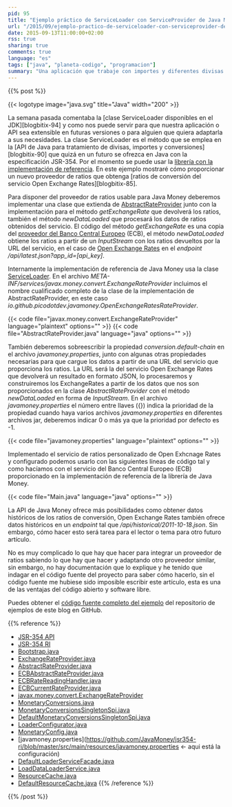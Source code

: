 ```yaml
---
pid: 95
title: "Ejemplo práctico de ServiceLoader con ServiceProvider de Java Money"
url: "/2015/09/ejemplo-practico-de-serviceloader-con-serviceprovider-de-java-money/"
date: 2015-09-13T11:00:00+02:00
rss: true
sharing: true
comments: true
language: "es"
tags: ["java", "planeta-codigo", "programacion"]
summary: "Una aplicación que trabaje con importes y diferentes divisas necesitará ratios de conversión, estos ratios de conversión deberemos obtenerlos de algún servicio. Con la API de Java Money que aun en Java 8 no está incorporada en el JDK aunque si como una librería podremos trabajar de forma cómoda con importes, divisas y ratios. En este artículo explicaré un ejemplo de uso práctico de la clase ServiceLoader y como obtener ratios del servicio Open Exchange Rates."
---
```


{{% post %}}

{{< logotype image="java.svg" title="Java" width="200" >}}

La semana pasada comentaba la [clase ServiceLoader disponibles en el JDK][blogbitix-94] y como nos puede servir para que nuestra aplicación o API sea extensible en futuras versiones o para alguien que quiera adaptarla a sus necesidades. La clase ServiceLoader es el método que se emplea en la [API de Java para tratamiento de divisas, importes y conversiones][blogbitix-90] que quizá en un futuro se ofrezca en Java con la especificación JSR-354. Por el momento se puede usar la [librería con la implementación de referencia](https://github.com/JavaMoney/jsr354-ri). En este ejemplo mostraré cómo proporcionar un nuevo proveedor de ratios que obtenga [ratios de conversión del servicio Open Exchange Rates][blogbitix-85].

Para disponer del proveedor de ratios usable para Java Money deberemos implementar una clase que extienda de [AbstractRateProvider](https://github.com/JavaMoney/jsr354-ri/blob/master/src/main/java/org/javamoney/moneta/spi/AbstractRateProvider.java) junto con la implementación para el método _getExchangeRate_ que devolverá los ratios, también el método _newDataLoaded_ que procesará los datos de ratios obtenidos del servicio. El código del método _getExchangeRate_ es una copia del [proveedor del Banco Central Europeo](https://github.com/JavaMoney/jsr354-ri/blob/master/src/main/java/org/javamoney/moneta/internal/convert/ECBAbstractRateProvider.java) (ECB), el método _newDataLoaded_ obtiene los ratios a partir de un _InputStream_ con los ratios devueltos por la URL del servicio, en el caso de [Open Exchange Rates](https://openexchangerates.org) en el _endpoint_ _/api/latest.json?app_id=[api_key]_.

Internamente la implementación de referencia de Java Money usa la clase [ServiceLoader](https://docs.oracle.com/javase/8/docs/api/java/util/ServiceLoader.html). En el archivo _META-INF/services/javax.money.convert.ExchangeRateProvider_ incluimos el nombre cualificado completo de la clase de la implementación de AbstractRateProvider, en este caso _io.github.picodotdev.javamoney.OpenExchangeRatesRateProvider_.

{{< code file="javax.money.convert.ExchangeRateProvider" language="plaintext" options="" >}}
{{< code file="AbstractRateProvider.java" language="java" options="" >}}

También deberemos sobreescribir la propiedad _conversion.default-chain_ en el archivo _javamoney.properties_,  junto con algunas otras propiedades necesarias para que cargue los datos a partir de una URL del servicio que proporciona los ratios. La URL será la del servicio Open Exchange Rates que devolverá un resultado en formato JSON, lo procesaremos y construiremos los ExchangeRates a partir de los datos que nos son proporcionados en la clase _AbstractRateProvider_ con el método _newDataLoaded_ en forma de _InputStream_. En el archivo _javamoney.properties_ el número entre llaves ({}) indica la prioridad de la propiedad cuando haya varios archivos _javamoney.properties_ en diferentes archivos jar, deberemos indicar 0 o más ya que la prioridad por defecto es -1.

{{< code file="javamoney.properties" language="plaintext" options="" >}}

Implementado el servicio de ratios personalizado de Open Exhcnage Rates y configurado podemos usarlo con las siguientes líneas de código tal y como hacíamos con el servicio del Banco Central Europeo (ECB) proporcionado en la implementación de referencia de la librería de Java Money.

{{< code file="Main.java" language="java" options="" >}}

La API de Java Money ofrece más posibilidades como obtener datos históricos de los ratios de conversión, Open Exchange Rates también ofrece datos históricos en un _endpoint_ tal que _/api/historical/2011-10-18.json_. Sin embargo, cómo  hacer esto será tarea para el lector o tema para otro futuro artículo.

No es muy complicado lo que hay que hacer para integrar un proveedor de ratios sabiendo lo que hay que hacer y adaptando otro proveedor similar, sin embargo, no hay documentación que lo explique y he tenido que indagar en el código fuente del proyecto para saber cómo hacerlo, sin el código fuente me hubiese sido imposible escribir este artículo, esta es una de las ventajas del código abierto y software libre.

Puedes obtener el [código fuente completo del ejemplo](https://github.com/picodotdev/blog-ejemplos/tree/master/JavaMoney) del repositorio de ejemplos de este blog en GitHub.

{{% reference %}}

* [JSR-354 API](https://github.com/JavaMoney/jsr354-api)
* [JSR-354 RI](https://github.com/JavaMoney/jsr354-ri)
* [Bootstrap.java](https://github.com/JavaMoney/jsr354-api/blob/master/src/main/java/javax/money/spi/Bootstrap.java)
* [ExchangeRateProvider.java](https://github.com/JavaMoney/jsr354-api/blob/master/src/main/java/javax/money/convert/ExchangeRateProvider.java)
* [AbstractRateProvider.java](https://github.com/JavaMoney/jsr354-ri/blob/master/src/main/java/org/javamoney/moneta/spi/AbstractRateProvider.java)
* [ECBAbstractRateProvider.java](https://github.com/JavaMoney/jsr354-ri/blob/master/src/main/java/org/javamoney/moneta/internal/convert/ECBAbstractRateProvider.java)
* [ECBRateReadingHandler.java](https://github.com/JavaMoney/jsr354-ri/blob/master/src/main/java/org/javamoney/moneta/internal/convert/ECBRateReadingHandler.java)
* [ECBCurrentRateProvider.java](https://github.com/JavaMoney/jsr354-ri/blob/master/src/main/java/org/javamoney/moneta/internal/convert/ECBCurrentRateProvider.java)
* [javax.money.convert.ExchangeRateProvider](https://github.com/JavaMoney/jsr354-ri/blob/master/src/main/resources/META-INF/services/javax.money.convert.ExchangeRateProvider)
* [MonetaryConversions.java](https://github.com/JavaMoney/jsr354-api/blob/master/src/main/java/javax/money/convert/MonetaryConversions.java)
* [MonetaryConversionsSingletonSpi.java](https://github.com/JavaMoney/jsr354-api/blob/master/src/main/java/javax/money/spi/MonetaryConversionsSingletonSpi.java)
* [DefaultMonetaryConversionsSingletonSpi.java](https://github.com/JavaMoney/jsr354-ri/blob/master/src/main/java/org/javamoney/moneta/internal/convert/DefaultMonetaryConversionsSingletonSpi.java)
* [LoaderConfigurator.java](https://github.com/JavaMoney/jsr354-ri/blob/master/src/main/java/org/javamoney/moneta/internal/loader/LoaderConfigurator.java)
* [MonetaryConfig.java](https://github.com/JavaMoney/jsr354-ri/blob/master/src/main/java/org/javamoney/moneta/spi/MonetaryConfig.java)
* [javamoney.properties](https://github.com/JavaMoney/jsr354-ri/blob/master/src/main/resources/javamoney.properties <- aqui está la configuración)
* [DefaultLoaderServiceFacade.java](https://github.com/JavaMoney/jsr354-ri/blob/master/src/main/java/org/javamoney/moneta/internal/loader/DefaultLoaderServiceFacade.java)
* [LoadDataLoaderService.java](https://github.com/JavaMoney/jsr354-ri/blob/master/src/main/java/org/javamoney/moneta/internal/loader/LoadDataLoaderService.java)
* [ResourceCache.java](https://github.com/JavaMoney/jsr354-ri/blob/master/src/main/java/org/javamoney/moneta/internal/loader/ResourceCache.java)
* [DefaultResourceCache.java](https://github.com/JavaMoney/jsr354-ri/blob/master/src/main/java/org/javamoney/moneta/internal/loader/DefaultResourceCache.java)
{{% /reference %}}

{{% /post %}}
